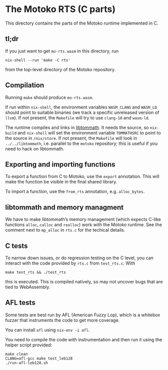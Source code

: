 The Motoko RTS (C parts)
=============================

This directory contains the parts of the Motoko runtime implemented in C.

tl;dr
-----

If you just want to get `mo-rts.wasm` in this directory, run

    nix-shell --run 'make -C rts'

from the top-level directory of the Motoko repository.

Compilation
-----------

Running `make` should produce `mo-rts.wasm`.

If run within `nix-shell`, the environment variables `WASM_CLANG` and `WASM_LD`
should point to suitable binaries (we track a specific unreleased version of
`llvm`). If not present, the `Makefile` will try to use `clang-10` and
`wasm-ld`.

The runtime compiles and links in [libtommath]. It needs the source, so
`nix-build` and `nix-shell` will set the environment variable `TOMMATHSRC` to
point to the source in `/nix/store`.
If not present, the `Makefile` will look in `../../libtommath`, i.e. parallel to the 
`motoko` repository; this is useful if you need to hack on libtommath.

[libtommath]: https://github.com/libtom/libtommath

Exporting and importing functions
---------------------------------

To export a function from C to Motoko, use the `export` annotation. This
will make the function be visible in the final shared library.

To import a function, use the `from_rts` annotation, e.g. `alloc_bytes`.


libtommath and memory managment
-------------------------------

We have to make libtommath’s memory management (which expects C-like functions
`alloc`, `calloc` and `realloc`) work with the Motoko runtime. See the
comment next to `mp_alloc` in `rts.c` for the techical details.

C tests
-------

To narrow down issues, or do regression testing on the C level, you can interact
with the code provided by `rts.c` from `test_rts.c`. With

    make test_rts && ./test_rts

this is executed. This is compiled natively, so may not uncover bugs that are tied to
WebAssembly.

AFL tests
---------

Some tests are best run by AFL (American Fuzzy Lop), which is a whitebox
fuzzer that instruments the code to get more coverage.

You can install `afl` using `nix-env -i afl`.

You need to compile the code with instrumentation and then run it using the
helper script provided:

```
make clean
CLANG=afl-gcc make test_leb128
./run-afl-leb128.sh
```



